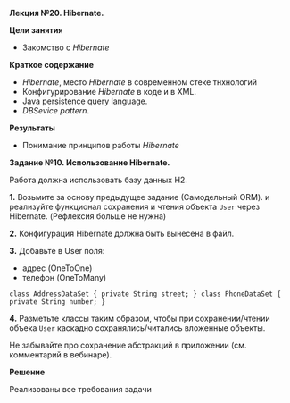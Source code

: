 **Лекция №20. Hibernate.**

**Цели занятия**
- Закомство с _Hibernate_

**Краткое содержание**<br>
- _Hibernate_, место _Hibernate_ в современном стеке тнхнологий
- Конфигурирование _Hibernate_ в коде и в XML.
- Java persistence query language.
- _DBSevice pattern_.

**Результаты**
- Понимание принципов работы _Hibernate_

**Задание №10. Использование Hibernate.**

Работа должна использовать базу данных H2.

**1.** Возьмите за основу предыдущее задание (Самодельный ORM).
и реализуйте функционал сохранения и чтения объекта `User` через Hibernate.
(Рефлексия больше не нужна)

**2.** Конфигурация Hibernate должна быть вынесена в файл.

**3.** Добавьте в User поля:
- адрес (OneToOne)
- телефон (OneToMany)

`class AddressDataSet {
private String street;
}
class PhoneDataSet {
private String number;
}`

**4.** Разметьте классы таким образом, чтобы при сохранении/чтении объека `User` каскадно сохранялись/читались вложенные
объекты.

Не забывайте про сохранение абстракций в приложении (см. комментарий в вебинаре).

**Решение**

Реализованы все требования задачи